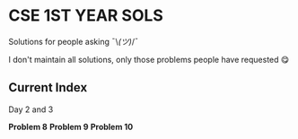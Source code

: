 # CSE 1ST YEAR SOLS
Solutions for people asking ¯\\_(ツ)_/¯

I don't maintain all solutions, only those problems people have requested 😋

## Current Index
Day 2 and 3

**Problem 8**
**Problem 9**
**Problem 10**
